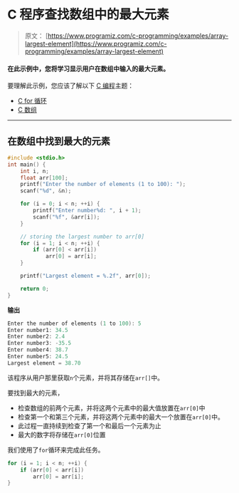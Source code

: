# C 程序查找数组中的最大元素

> 原文： [https://www.programiz.com/c-programming/examples/array-largest-element](https://www.programiz.com/c-programming/examples/array-largest-element)

#### 在此示例中，您将学习显示用户在数组中输入的最大元素。

要理解此示例，您应该了解以下 [C 编程](/c-programming "C tutorial")主题：

*   [C for 循环](/c-programming/c-for-loop)
*   [C 数组](/c-programming/c-arrays)

* * *

## 在数组中找到最大的元素

```c
#include <stdio.h>
int main() {
    int i, n;
    float arr[100];
    printf("Enter the number of elements (1 to 100): ");
    scanf("%d", &n);

    for (i = 0; i < n; ++i) {
        printf("Enter number%d: ", i + 1);
        scanf("%f", &arr[i]);
    }

    // storing the largest number to arr[0]
    for (i = 1; i < n; ++i) {
        if (arr[0] < arr[i])
            arr[0] = arr[i];
    }

    printf("Largest element = %.2f", arr[0]);

    return 0;
} 
```

**输出**

```c
Enter the number of elements (1 to 100): 5
Enter number1: 34.5
Enter number2: 2.4
Enter number3: -35.5
Enter number4: 38.7
Enter number5: 24.5
Largest element = 38.70 
```

该程序从用户那里获取`n`个元素，并将其存储在`arr[]`中。

要找到最大的元素，

*   检查数组的前两个元素，并将这两个元素中的最大值放置在`arr[0]`中
*   检查第一个和第三个元素，并将这两个元素中的最大一个放置在`arr[0]`中。
*   此过程一直持续到检查了第一个和最后一个元素为止
*   最大的数字将存储在`arr[0]`位置

我们使用了`for`循环来完成此任务。

```c
for (i = 1; i < n; ++i) {
    if (arr[0] < arr[i])
        arr[0] = arr[i];
} 
```